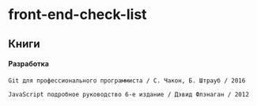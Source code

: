 # front-end-check-list

## Книги
#### Разработка
`Git для профессионального программиста / С. Чакон, Б. Штрауб / 2016`

`JavaScript подробное руководство 6-е издание / Дэвид Флэнаган / 2012`
